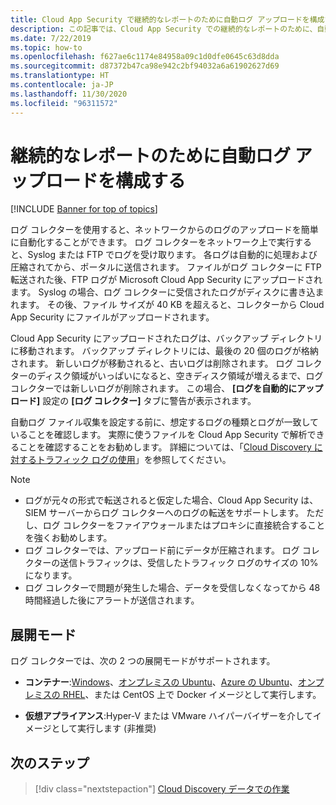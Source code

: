 ```yaml
---
title: Cloud App Security で継続的なレポートのために自動ログ アップロードを構成する
description: この記事では、Cloud App Security での継続的なレポートのために、自動ログ アップロードを構成する手順について説明します。
ms.date: 7/22/2019
ms.topic: how-to
ms.openlocfilehash: f627ae6c1174e84958a09c1d0dfe0645c63d8dda
ms.sourcegitcommit: d87372b47ca98e942c2bf94032a6a61902627d69
ms.translationtype: HT
ms.contentlocale: ja-JP
ms.lasthandoff: 11/30/2020
ms.locfileid: "96311572"
---
```

# <a name="configure-automatic-log-upload-for-continuous-reports"></a>継続的なレポートのために自動ログ アップロードを構成する

[!INCLUDE [Banner for top of topics](includes/banner.md)]

ログ コレクターを使用すると、ネットワークからのログのアップロードを簡単に自動化することができます。 ログ コレクターをネットワーク上で実行すると、Syslog または FTP でログを受け取ります。 各ログは自動的に処理および圧縮されてから、ポータルに送信されます。 ファイルがログ コレクターに FTP 転送された後、FTP ログが Microsoft Cloud App Security にアップロードされます。 Syslog の場合、ログ コレクターに受信されたログがディスクに書き込まれます。 その後、ファイル サイズが 40 KB を超えると、コレクターから Cloud App Security にファイルがアップロードされます。

Cloud App Security にアップロードされたログは、バックアップ ディレクトリに移動されます。 バックアップ ディレクトリには、最後の 20 個のログが格納されます。 新しいログが移動されると、古いログは削除されます。 ログ コレクターのディスク領域がいっぱいになると、空きディスク領域が増えるまで、ログ コレクターでは新しいログが削除されます。 この場合、 **[ログを自動的にアップロード]** 設定の **[ログ コレクター]** タブに警告が表示されます。

自動ログ ファイル収集を設定する前に、想定するログの種類とログが一致していることを確認します。 実際に使うファイルを Cloud App Security で解析できることを確認することをお勧めします。 詳細については、「[Cloud Discovery に対するトラフィック ログの使用](create-snapshot-cloud-discovery-reports.md#log-format)」を参照してください。

> [!NOTE]
>
> * ログが元々の形式で転送されると仮定した場合、Cloud App Security は、SIEM サーバーからログ コレクターへのログの転送をサポートします。 ただし、ログ コレクターをファイアウォールまたはプロキシに直接統合することを強くお勧めします。
> * ログ コレクターでは、アップロード前にデータが圧縮されます。 ログ コレクターの送信トラフィックは、受信したトラフィック ログのサイズの 10% になります。
> * ログ コレクターで問題が発生した場合、データを受信しなくなってから 48 時間経過した後にアラートが送信されます。

## <a name="deployment-modes"></a>展開モード

ログ コレクターでは、次の 2 つの展開モードがサポートされます。

* **コンテナー**:[Windows](discovery-docker-windows.md)、[オンプレミスの Ubuntu](discovery-docker-ubuntu.md)、[Azure の Ubuntu](discovery-docker-ubuntu-azure.md)、[オンプレミスの RHEL](discovery-docker-ubuntu.md)、または CentOS 上で Docker イメージとして実行します。

* **仮想アプライアンス**:Hyper-V または VMware ハイパーバイザーを介してイメージとして実行します (非推奨)

## <a name="next-steps"></a>次のステップ

> [!div class="nextstepaction"]
> [Cloud Discovery データでの作業](working-with-cloud-discovery-data.md)
